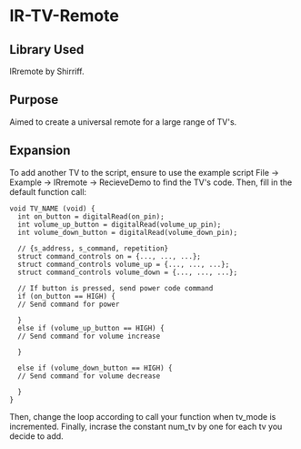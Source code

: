 # IR-TV-Remote
## Library Used
IRremote by Shirriff.

## Purpose
Aimed to create a universal remote for a large range of TV's. 

## Expansion
To add another TV to the script, ensure to use the example script File -> Example -> IRremote -> RecieveDemo to find the TV's code. Then, fill in the default function call:

```
void TV_NAME (void) {
  int on_button = digitalRead(on_pin);
  int volume_up_button = digitalRead(volume_up_pin);
  int volume_down_button = digitalRead(volume_down_pin);

  // {s_address, s_command, repetition}
  struct command_controls on = {..., ..., ...}; 
  struct command_controls volume_up = {..., ..., ...};
  struct command_controls volume_down = {..., ..., ...};

  // If button is pressed, send power code command
  if (on_button == HIGH) {
  // Send command for power

  }
  else if (volume_up_button == HIGH) {
  // Send command for volume increase

  }

  else if (volume_down_button == HIGH) {
  // Send command for volume decrease

  }
}

```
Then, change the loop according to call your function when tv_mode is incremented. Finally, incrase the constant num_tv by one for each tv you decide to add. 

